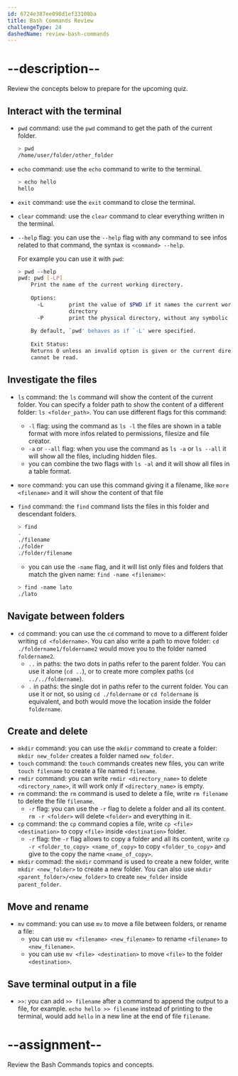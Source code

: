 ```yaml
---
id: 6724e387ee098d1ef33108ba
title: Bash Commands Review
challengeType: 24
dashedName: review-bash-commands
---
```


# --description--

Review the concepts below to prepare for the upcoming quiz.

## Interact with the terminal

- `pwd` command: use the `pwd` command to get the path of the current folder.

  ```bash
  > pwd
  /home/user/folder/other_folder
  ```

- `echo` command: use the `echo` command to write to the terminal.

  ```bash
  > echo hello
  hello
  ```

- `exit` command: use the `exit` command to close the terminal.
- `clear` command: use the `clear` command to clear everything written in the terminal.
- `--help` flag: you can use the `--help` flag with any command to see infos related to that command, the syntax is `<command> --help`.

  For example you can use it with `pwd`:

  ```bash
  > pwd --help
  pwd: pwd [-LP]
      Print the name of the current working directory.
      
      Options:
        -L        print the value of $PWD if it names the current working
                  directory
        -P        print the physical directory, without any symbolic links
      
      By default, `pwd' behaves as if `-L' were specified.
      
      Exit Status:
      Returns 0 unless an invalid option is given or the current directory
      cannot be read.
  ```

## Investigate the files

- `ls` command: the `ls` command will show the content of the current folder. You can specify a folder path to show the content of a different folder: `ls <folder_path>`. You can use different flags for this command:
  - `-l` flag: using the command as `ls -l` the files are shown in a table format with more infos related to permissions, filesize and file creator.
  - `-a` or `--all` flag: when you use the command as `ls -a` or `ls --all` it will show all the files, including hidden files.
  - you can combine the two flags with `ls -al` and it will show all files in a table format.
- `more` command: you can use this command giving it a filename, like `more <filename>` and it will show the content of that file
- `find` command: the `find` command lists the files in this folder and descendant folders.

  ```bash
  > find
  .
  ./filename
  ./folder
  ./folder/filename
  ```

  - you can use the `-name` flag, and it will list only files and folders that match the given name: `find -name <filename>`:
  
  ```bash
  > find -name lato
  ./lato
  ```

## Navigate between folders

- `cd` command: you can use the `cd` command to move to a different folder writing `cd <foldername>`. You can also write a path to move folder: `cd ./foldername1/foldername2` would move you to the folder named `foldername2`.
  - `..` in paths: the two dots in paths refer to the parent folder. You can use it alone (`cd ..`), or to create more complex paths (`cd ../../foldername`).
  - `.` in paths: the single dot in paths refer to the current folder. You can use it or not, so using `cd ./foldername` or `cd foldername` is equivalent, and both would move the location inside the folder `foldername`.

## Create and delete

- `mkdir` command: you can use the `mkdir` command to create a folder: `mkdir new_folder` creates a folder named `new_folder`.
- `touch` command: the `touch` commands creates new files, you can write `touch filename` to create a file named `filename`.
- `rmdir` command: you can write `rmdir <directory_name>` to delete `<directory_name>`, it will work only if `<directory_name>` is empty.
- `rm` command: the `rm` command is used to delete a file, write `rm filename` to delete the file `filename`.
  - `-r` flag: you can use the `-r` flag to delete a folder and all its content. `rm -r <folder>` will delete `<folder>` and everything in it.
- `cp` command: the `cp` command copies a file, write `cp <file> <destination>` to copy `<file>` inside `<destination>` folder.
  - `-r` flag: the `-r` flag allows to copy a folder and all its content, write `cp -r <folder_to_copy> <name_of_copy>` to copy `<folder_to_copy>` and give to the copy the name `<name_of_copy>`.
- `mkdir` commad: the `mkdir` command is used to create a new folder, write `mkdir <new_folder>` to create a new folder. You can also use `mkdir <parent_folder>/<new_folder>` to create `new_folder` inside `parent_folder`.

## Move and rename

- `mv` command: you can use `mv` to move a file between folders, or rename a file:
  - you can use `mv <filename> <new_filename>` to rename `<filename>` to `<new_filename>`.
  - you can use `mv <file> <destination>` to move `<file>` to the folder `<destination>`.

## Save terminal output in a file

- `>>`: you can add `>> filename` after a command to append the output to a file, for example. `echo hello >> filename` instead of printing to the terminal, would add `hello` in a new line at the end of file `filename`.

# --assignment--

Review the Bash Commands topics and concepts.
